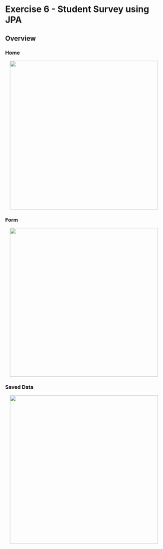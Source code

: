 # Exercise 6 - Student Survey using JPA
 
## Overview
### Home
<p align='center'>
<img src='https://raw.githubusercontent.com/rizqialfani01/JPA-student-survey/master/home.png' width='475'>
</p>

### Form
<p align='center'>
<img src='https://raw.githubusercontent.com/rizqialfani01/JPA-student-survey/master/form.png' width='475'>
</p>

### Saved Data
<p align='center'>
<img src='https://raw.githubusercontent.com/rizqialfani01/JPA-student-survey/master/data.png' width='475'>
</p>